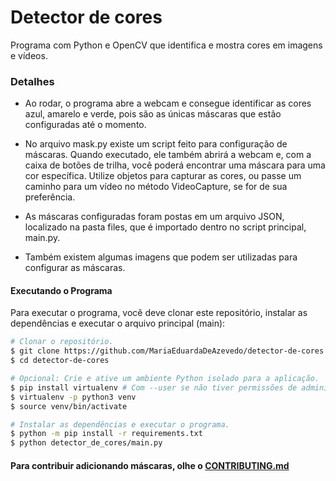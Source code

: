 # Detector de cores
Programa com Python e OpenCV que identifica e mostra cores em imagens e vídeos.

### Detalhes
- Ao rodar, o programa abre a webcam e consegue identificar as cores azul, amarelo e verde, pois são as únicas máscaras que estão configuradas até o momento.

- No arquivo mask.py existe um script feito para configuração de máscaras. Quando executado, ele também abrirá a webcam e, com a caixa de botões 
de trilha, você poderá encontrar uma máscara para uma cor específica. Utilize objetos para capturar as cores, ou passe um caminho para um vídeo no 
método VideoCapture, se for de sua preferência.

- As máscaras configuradas foram postas em um arquivo JSON, localizado na pasta files, que é importado dentro no script principal, main.py.

- Também existem algumas imagens que podem ser utilizadas para configurar as máscaras.

#### Executando o Programa

Para executar o programa, você deve clonar este repositório, instalar as dependências e executar o arquivo principal (main):

```bash
# Clonar o repositório.
$ git clone https://github.com/MariaEduardaDeAzevedo/detector-de-cores.git
$ cd detector-de-cores

# Opcional: Crie e ative um ambiente Python isolado para a aplicação.
$ pip install virtualenv # Com --user se não tiver permissões de administrador.
$ virtualenv -p python3 venv
$ source venv/bin/activate

# Instalar as dependências e executar o programa.
$ python -m pip install -r requirements.txt
$ python detector_de_cores/main.py
```

#### Para contribuir adicionando máscaras, olhe o [CONTRIBUTING.md](./CONTRIBUTING.md)

